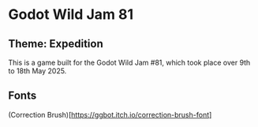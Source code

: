 # Godot Wild Jam 81

## Theme: Expedition

This is a game built for the Godot Wild Jam #81, which took place over 9th to 18th May 2025.

## Fonts

(Correction Brush)[https://ggbot.itch.io/correction-brush-font]

